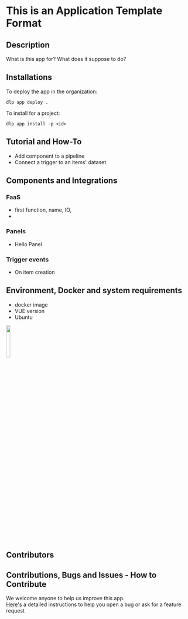 # This is an Application Template Format 

## Description
What is this app for? What does it suppose to do?


## Installations
To deploy the app in the organization:
```
dlp app deploy .
```

To install for a project:
```
dlp app install -p <id>
```

## Tutorial and How-To
* Add component to a pipeline
* Connect a trigger to an items' dataset

## Components and Integrations 
### FaaS
* first function, name, IO, 
*

### Panels  
* Hello Panel

### Trigger events
* On item creation

## Environment, Docker and system requirements
* docker image
* VUE version
* Ubuntu
<div align="left">
    <a href="https://github.com/dataloop-ai/application-template/wiki/pipelines.ipynb">
        <img src="https://cloud.google.com/_static/cloud/images/social-icon-google-cloud-1200-630.png" width="15%"/>
    </a>
</div>

## Contributors 


## Contributions, Bugs and Issues - How to Contribute  
We welcome anyone to help us improve this app.  
[Here's](CONTRIBUTING.md) a detailed instructions to help you open a bug or ask for a feature request


